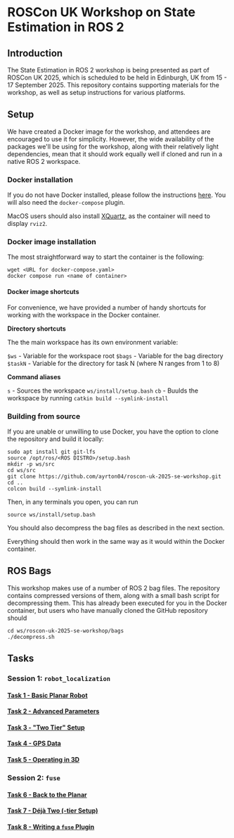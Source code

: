 # ROSCon UK Workshop on State Estimation in ROS 2

## Introduction

The State Estimation in ROS 2 workshop is being presented as part of ROSCon UK 2025, which is scheduled to be held in Edinburgh, UK from 15 - 17 September 2025. This repository contains supporting materials for the workshop, as well as setup instructions for various platforms.

## Setup

We have created a Docker image for the workshop, and attendees are encouraged to use it for simplicity. However, the wide availability of the packages we'll be using for the workshop, along with their relatively light dependencies, mean that it should work equally well if cloned and run in a native ROS 2 workspace.

### Docker installation
If you do not have Docker installed, please follow the instructions [here](https://docs.docker.com/engine/install/). You will also need the `docker-compose` plugin.

MacOS users should also install [XQuartz](https://www.xquartz.org), as the container will need to display `rviz2`.

### Docker image installation

The most straightforward way to start the container is the following:

```
wget <URL for docker-compose.yaml>
docker compose run <name of container>
```

#### Docker image shortcuts

For convenience, we have provided a number of handy shortcuts for working with the workspace in the Docker container.

**Directory shortcuts**

The the main workspace has its own environment variable:

`$ws` - Variable for the workspace root
`$bags` - Variable for the bag directory
`$taskN` - Variable for the directory for task N (where N ranges from 1 to 8)

**Command aliases**

`s` - Sources the workspace `ws/install/setup.bash`
`cb` - Buulds the workspace by running `catkin build --symlink-install`

### Building from source

If you are unable or unwilling to use Docker, you have the option to clone the repository and build it locally:

```
sudo apt install git git-lfs
source /opt/ros/<ROS DISTRO>/setup.bash
mkdir -p ws/src
cd ws/src
git clone https://github.com/ayrton04/roscon-uk-2025-se-workshop.git
cd ..
colcon build --symlink-install
```

Then, in any terminals you open, you can run

```
source ws/install/setup.bash
```

You should also decompress the bag files as described in the next section.

Everything should then work in the same way as it would within the Docker container.

## ROS Bags

This workshop makes use of a number of ROS 2 bag files. The repository contains compressed versions of them, along with a small bash script for decompressing them. This has already been executed for you in the Docker container, but users who have manually cloned the GitHub repository should

```
cd ws/roscon-uk-2025-se-workshop/bags
./decompress.sh
```

## Tasks

### Session 1: `robot_localization`

#### [Task 1 - Basic Planar Robot](task1/README.md)

#### [Task 2 - Advanced Parameters](task2/README.md)

#### [Task 3 - "Two Tier" Setup](task3/README.md)

#### [Task 4 - GPS Data](task4/README.md)

#### [Task 5 - Operating in 3D](task5/README.md)

### Session 2: `fuse`

#### [Task 6 - Back to the Planar](task6/README.md)

#### [Task 7 - Déjà Two (-tier Setup)](task7/README.md)

#### [Task 8 - Writing a `fuse` Plugin](task8/README.md)

